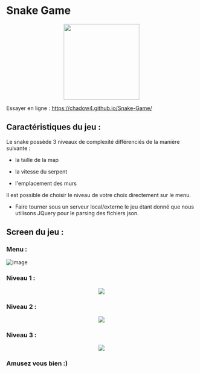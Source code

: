 # Snake Game

<p align="center"><img width="200" src="https://pixelartmaker-data-78746291193.nyc3.digitaloceanspaces.com/image/7ef729f71a523a2.png"></p>

Essayer en ligne : https://chadow4.github.io/Snake-Game/

## Caractéristiques du jeu : 

Le snake possède 3 niveaux de complexité différenciés de la manière suivante :


- la taille de la map



- la vitesse du serpent



- l'emplacement des murs





Il est possible de choisir le niveau de votre choix directement sur le menu.



- Faire tourner sous un serveur local/externe le jeu étant donné que nous utilisons JQuery pour le parsing des fichiers json.

## Screen du jeu :


### Menu :

![image](https://user-images.githubusercontent.com/73313152/168448145-ca02d782-f105-460a-9627-df4f22086223.png)

### Niveau 1 :

<p align="center"> <img src="https://user-images.githubusercontent.com/73313152/168448213-3efda126-c4f0-4be0-941c-c2d5b1bffd1b.png"> </p>

### Niveau 2 :

<p align="center"> <img src="https://user-images.githubusercontent.com/73313152/168448340-28097bdd-9be5-49f6-8d97-7b5d775ae592.png"> </p>

### Niveau 3 :

<p align="center"> <img src="https://user-images.githubusercontent.com/73313152/168448365-75ebbab3-289c-492b-9da1-d6e3b6cd46fd.png"> </p>



### Amusez vous bien :)
